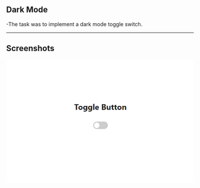 ## Dark Mode

-The task was to implement a dark mode toggle switch.

---

## Screenshots

![alt text](<Screenshot 2025-08-06 182121.png>)